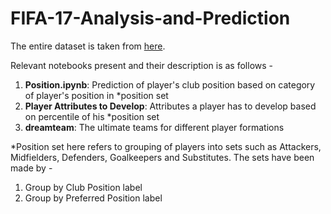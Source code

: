 # FIFA-17-Analysis-and-Prediction

The entire dataset is taken from [here](https://www.kaggle.com/artimous/complete-fifa-2017-player-dataset-global/data).

Relevant notebooks present and their description is as follows - 
1. **Position.ipynb**: Prediction of player's club position based on category of player's position in *position set
2. **Player Attributes to Develop**: Attributes a player has to develop based on percentile of his *position set
3. **dreamteam**: The ultimate teams for different player formations

*Position set here refers to grouping of players into sets such as Attackers, Midfielders, Defenders, Goalkeepers and Substitutes. The sets have been made by -
1. Group by Club Position label
2. Group by Preferred Position label
